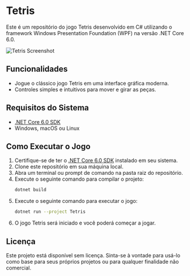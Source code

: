 # Tetris

Este é um repositório do jogo Tetris desenvolvido em C# utilizando o framework Windows Presentation Foundation (WPF) na versão .NET Core 6.0.

![Tetris Screenshot]([tetris_screenshot.png](https://raw.githubusercontent.com/manoel0810/Tetris/master/tetris.png))

## Funcionalidades

- Jogue o clássico jogo Tetris em uma interface gráfica moderna.
- Controles simples e intuitivos para mover e girar as peças.

## Requisitos do Sistema

- [.NET Core 6.0 SDK](https://dotnet.microsoft.com/download/dotnet-core/6.0)
- Windows, macOS ou Linux

## Como Executar o Jogo

1. Certifique-se de ter o [.NET Core 6.0 SDK](https://dotnet.microsoft.com/download/dotnet-core/6.0) instalado em seu sistema.
2. Clone este repositório em sua máquina local.
3. Abra um terminal ou prompt de comando na pasta raiz do repositório.
4. Execute o seguinte comando para compilar o projeto:
   ```bash
   dotnet build
   ```
5. Execute o seguinte comando para executar o jogo:
   ```bash
   dotnet run --project Tetris
   ```
6. O jogo Tetris será iniciado e você poderá começar a jogar.

## Licença

Este projeto está disponível sem licença. Sinta-se à vontade para usá-lo como base para seus próprios projetos ou para qualquer finalidade não comercial.
